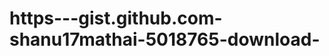 https---gist.github.com-shanu17mathai-5018765-download-
=======================================================